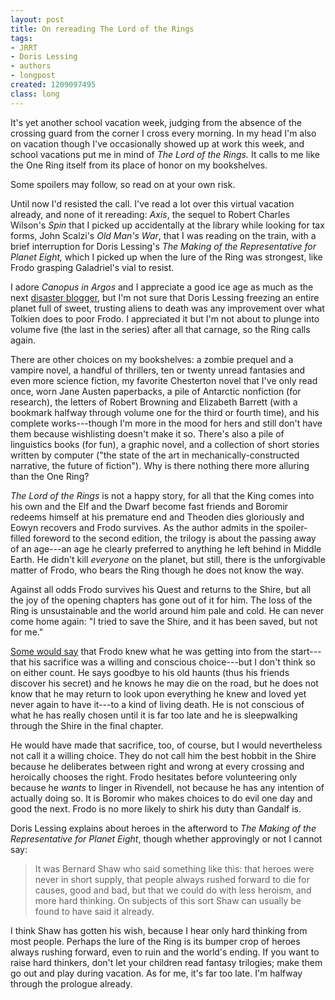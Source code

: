 ```yaml
---
layout: post
title: On rereading The Lord of the Rings
tags:
- JRRT
- Doris Lessing
- authors
- longpost
created: 1209097495
class: long
---
```

It's yet another school vacation week, judging from the absence of the crossing guard from the corner I cross every morning.  In my head I'm also on vacation though I've occasionally showed up at work this week, and school vacations put me in mind of *The Lord of the Rings.*  It calls to me like the One Ring itself from its place of honor on my bookshelves.

Some spoilers may follow, so read on at your own risk.<!--break-->

Until now I'd resisted the call.  I've read a lot over this virtual vacation already, and none of it rereading:  *Axis*, the sequel to Robert Charles Wilson's *Spin* that I picked up accidentally at the library while looking for tax forms, John Scalzi's *Old Man's War*, that I was reading on the train, with a brief interruption for Doris Lessing's *The Making of the Representative for Planet Eight,* which I picked up when the lure of the Ring was strongest, like Frodo grasping Galadriel's vial to resist.

I adore *Canopus in Argos* and I appreciate a good ice age as much as the next [disaster blogger](http://plagueblog.blogspot.com/), but I'm not sure that Doris Lessing freezing an entire planet full of sweet, trusting aliens to death was any improvement over what Tolkien does to poor Frodo.  I appreciated it but I'm not about to plunge into volume five (the last in the series) after all that carnage, so the Ring calls again.

There are other choices on my bookshelves:  a zombie prequel and a vampire novel, a handful of thrillers, ten or twenty unread fantasies and even more science fiction, my favorite Chesterton novel that I've only read once, worn Jane Austen paperbacks, a pile of Antarctic nonfiction (for research), the letters of Robert Browning and Elizabeth Barrett (with a bookmark halfway through volume one for the third or fourth time), and his complete works---though I'm more in the mood for hers and still don't have them because wishlisting doesn't make it so.  There's also a pile of linguistics books (for fun), a graphic novel, and a collection of short stories written by computer ("the state of the art in mechanically-constructed narrative, the future of fiction").  Why is there nothing there more alluring than the One Ring?

*The Lord of the Rings* is not a happy story, for all that the King comes into his own and the Elf and the Dwarf become fast friends and Boromir redeems himself at his premature end and Theoden dies gloriously and Eowyn recovers and Frodo survives.  As the author admits in the spoiler-filled foreword to the second edition, the trilogy is about the passing away of an age---an age he clearly preferred to anything he left behind in Middle Earth.  He didn't kill *everyone* on the planet, but still, there is the unforgivable matter of Frodo, who bears the Ring though he does not know the way.

Against all odds Frodo survives his Quest and returns to the Shire, but all the joy of the opening chapters has gone out of it for him.  The loss of the Ring is unsustainable and the world around him pale and cold.  He can never come home again:  "I tried to save the Shire, and it has been saved, but not for me."

[Some would say](http://curiousjew.blogspot.com/2007/08/true-heroes.html) that Frodo knew what he was getting into from the start---that his sacrifice was a willing and conscious choice---but I don't think so on either count.  He says goodbye to his old haunts (thus his friends discover his secret) and he knows he may die on the road, but he does not know that he may return to look upon everything he knew and loved yet never again to have it---to a kind of living death.  He is not conscious of what he has really chosen until it is far too late and he is sleepwalking through the Shire in the final chapter.

He would have made that sacrifice, too, of course, but I would nevertheless not call it a willing choice.  They do not call him the best hobbit in the Shire because he deliberates between right and wrong at every crossing and heroically chooses the right.  Frodo hesitates before volunteering only because he *wants* to linger in Rivendell, not because he has any intention of actually doing so.   It is Boromir who makes choices to do evil one day and good the next.  Frodo is no more likely to shirk his duty than Gandalf is.

Doris Lessing explains about heroes in the afterword to *The Making of the Representative for Planet Eight*, though whether approvingly or not I cannot say:

> It was Bernard Shaw who said something like this:  that heroes were never in short supply, that people always rushed forward to die for causes, good and bad, but that we could do with less heroism, and more hard thinking.  On subjects of this sort Shaw can usually be found to have said it already.

I think Shaw has gotten his wish, because I hear only hard thinking from most people.  Perhaps the lure of the Ring is its bumper crop of heroes always rushing forward, even to ruin and the world's ending.  If you want to raise hard thinkers, don't let your children read fantasy trilogies; make them go out and play during vacation.  As for me, it's far too late.  I'm halfway through the prologue already.
